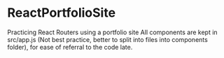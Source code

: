 # ReactPortfolioSite
Practicing React Routers using a portfolio site
All components are kept in src/app.js (Not best practice, better to split into files into components folder),
for ease of referral to the code late.
